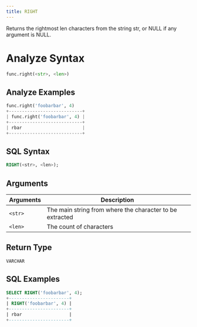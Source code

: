 ```yaml
---
title: RIGHT
---
```


Returns the rightmost len characters from the string str, or NULL if any argument is NULL.

# Analyze Syntax

```python
func.right(<str>, <len>)
```

## Analyze Examples
```python
func.right('foobarbar', 4)
+----------------------------+
| func.right('foobarbar', 4) |
+----------------------------+
| rbar                       |
+----------------------------+
```

## SQL Syntax

```sql
RIGHT(<str>, <len>);
```

## Arguments

| Arguments | Description                                              |
|-----------|----------------------------------------------------------|
| `<str>`   | The main string from where the character to be extracted |
| `<len>`   | The count of characters                                  |

## Return Type

`VARCHAR`

## SQL Examples

```sql
SELECT RIGHT('foobarbar', 4);
+-----------------------+
| RIGHT('foobarbar', 4) |
+-----------------------+
| rbar                  |
+-----------------------+
```
